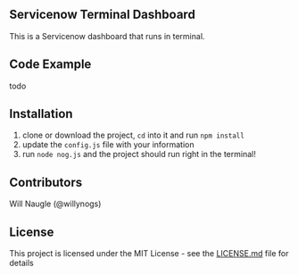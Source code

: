 ## Servicenow Terminal Dashboard

This is a Servicenow dashboard that runs in terminal.

## Code Example

todo

## Installation

1. clone or download the project, `cd` into it and run `npm install`
2. update the `config.js` file with your information
3. run `node nog.js` and the project should run right in the terminal!

## Contributors

Will Naugle (@willynogs)

## License

This project is licensed under the MIT License - see the [LICENSE.md](LICENSE.md) file for details
